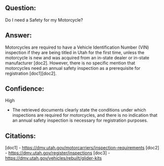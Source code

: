 ## Question:
Do I need a Safety for my Motorcycle?

## Answer:
Motorcycles are required to have a Vehicle Identification Number (VIN) inspection if they are being titled in Utah for the first time, unless the motorcycle is new and was acquired from an in-state dealer or in-state manufacturer [doc2]. However, there is no specific mention that motorcycles need an annual safety inspection as a prerequisite for registration [doc1][doc2].

## Confidence:
High
- The retrieved documents clearly state the conditions under which inspections are required for motorcycles, and there is no indication that an annual safety inspection is necessary for registration purposes.

## Citations:
[doc1] - https://dmv.utah.gov/motorcarriers/inspection-requirements
[doc2] - https://dmv.utah.gov/register/inspections
[doc3] - https://dmv.utah.gov/vehicles/rebuilt/glider-kits
